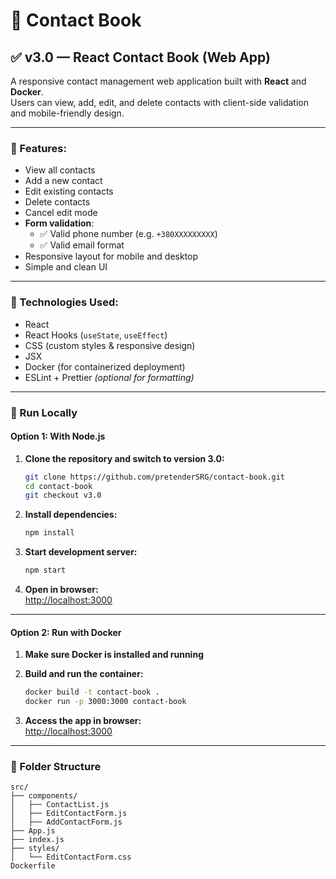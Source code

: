 # 📘 Contact Book
## ✅ v3.0 — React Contact Book (Web App)

A responsive contact management web application built with **React** and **Docker**.  
Users can view, add, edit, and delete contacts with client-side validation and mobile-friendly design.

---

### 📌 Features:

- View all contacts  
- Add a new contact  
- Edit existing contacts  
- Delete contacts  
- Cancel edit mode  
- **Form validation**:
  - ✅ Valid phone number (e.g. `+380XXXXXXXXX`)
  - ✅ Valid email format
- Responsive layout for mobile and desktop
- Simple and clean UI

---

### 🧰 Technologies Used:

- React  
- React Hooks (`useState`, `useEffect`)  
- CSS (custom styles & responsive design)  
- JSX  
- Docker (for containerized deployment)  
- ESLint + Prettier *(optional for formatting)*

---

### 🚀 Run Locally

#### Option 1: With Node.js

1. **Clone the repository and switch to version 3.0:**
   ```bash
   git clone https://github.com/pretenderSRG/contact-book.git
   cd contact-book
   git checkout v3.0
   ```

2. **Install dependencies:**
   ```bash
   npm install
   ```

3. **Start development server:**
   ```bash
   npm start
   ```

4. **Open in browser:**  
   [http://localhost:3000](http://localhost:3000)

---

#### Option 2: Run with Docker

1. **Make sure Docker is installed and running**

2. **Build and run the container:**
   ```bash
   docker build -t contact-book .
   docker run -p 3000:3000 contact-book
   ```

3. **Access the app in browser:**  
   [http://localhost:3000](http://localhost:3000)

---

### 📁 Folder Structure

```
src/
├── components/
│   ├── ContactList.js
│   ├── EditContactForm.js
│   ├── AddContactForm.js
├── App.js
├── index.js
├── styles/
│   └── EditContactForm.css
Dockerfile
```
